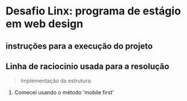 # Desafio Linx: programa de estágio em web design

## instruções para a execução do projeto

## Linha de raciocinio usada para a resolução

> Implementação da estrutura:

1. Comecei usando o método 'mobile first'
